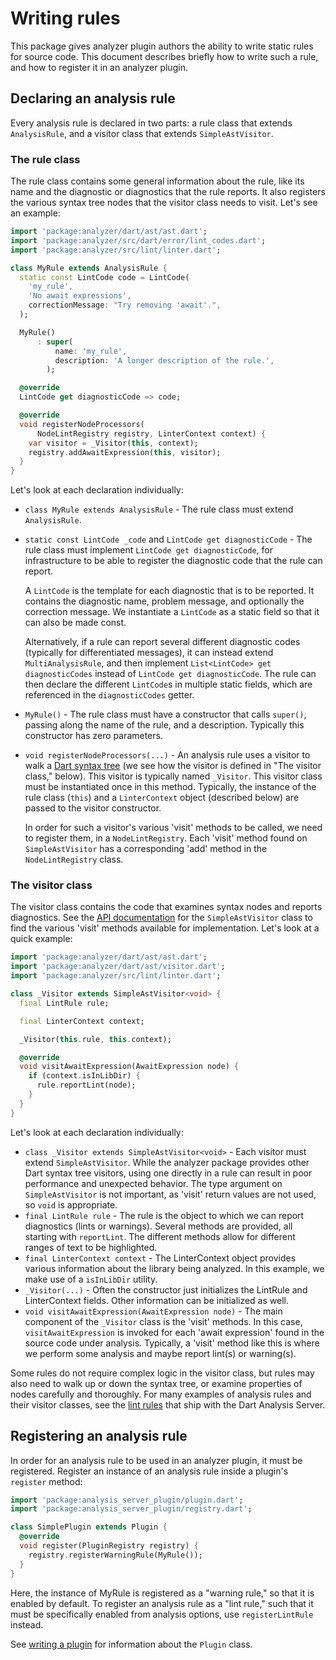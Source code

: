 # Writing rules

This package gives analyzer plugin authors the ability to write static rules
for source code. This document describes briefly how to write such a rule, and
how to register it in an analyzer plugin.

## Declaring an analysis rule

Every analysis rule is declared in two parts: a rule class that extends
`AnalysisRule`, and a visitor class that extends `SimpleAstVisitor`.

### The rule class

The rule class contains some general information about the rule, like its name
and the diagnostic or diagnostics that the rule reports. It also registers the
various syntax tree nodes that the visitor class needs to visit. Let's see an
example:

```dart
import 'package:analyzer/dart/ast/ast.dart';
import 'package:analyzer/src/dart/error/lint_codes.dart';
import 'package:analyzer/src/lint/linter.dart';

class MyRule extends AnalysisRule {
  static const LintCode code = LintCode(
    'my_rule',
    'No await expressions',
    correctionMessage: "Try removing 'await'.",
  );

  MyRule()
      : super(
          name: 'my_rule',
          description: 'A longer description of the rule.',
        );

  @override
  LintCode get diagnosticCode => code;

  @override
  void registerNodeProcessors(
      NodeLintRegistry registry, LinterContext context) {
    var visitor = _Visitor(this, context);
    registry.addAwaitExpression(this, visitor);
  }
}
```

Let's look at each declaration individually:

* `class MyRule extends AnalysisRule` - The rule class must extend
  `AnalysisRule`.

* `static const LintCode _code` and `LintCode get diagnosticCode` - The rule class
  must implement `LintCode get diagnosticCode`, for infrastructure to be able
  to register the diagnostic code that the rule can report.

  A `LintCode` is the template for each diagnostic that is to be reported. It
  contains the diagnostic name, problem message, and optionally the correction
  message. We instantiate a `LintCode` as a static field so that it can also be
  made const.

  Alternatively, if a rule can report several different diagnostic codes
  (typically for differentiated messages), it can instead extend
  `MultiAnalysisRule`, and then implement `List<LintCode> get diagnosticCodes`
  instead of `LintCode get diagnosticCode`. The rule can then declare the
  different `LintCode`s in multiple static fields, which are referenced in the
  `diagnosticCodes` getter.

* `MyRule()` - The rule class must have a constructor that calls `super()`,
  passing along the name of the rule, and a description. Typically this
  constructor has zero parameters.

* `void registerNodeProcessors(...)` - An analysis rule uses a visitor to walk
  a [Dart syntax tree][] (we see how the visitor is defined in "The visitor
  class," below). This visitor is typically named `_Visitor`. This visitor
  class must be instantiated once in this method. Typically, the instance of
  the rule class (`this`) and a `LinterContext` object (described below) are
  passed to the visitor constructor.

  In order for such a visitor's various 'visit' methods to be called, we need
  to register them, in a `NodeLintRegistry`. Each 'visit' method found on
  `SimpleAstVisitor` has a corresponding 'add' method in the `NodeLintRegistry`
  class.

[Dart syntax tree]: https://github.com/dart-lang/sdk/blob/main/pkg/analyzer/doc/tutorial/ast.md

### The visitor class

The visitor class contains the code that examines syntax nodes and reports
diagnostics. See the [API documentation][SimpleAstVisitor docs] for the
`SimpleAstVisitor` class to find the various 'visit' methods available for
implementation. Let's look at a quick example:

[SimpleAstVisitor docs]: https://github.com/dart-lang/sdk/blob/main/pkg/analyzer/lib/dart/ast/visitor.dart#L1841

```dart
import 'package:analyzer/dart/ast/ast.dart';
import 'package:analyzer/dart/ast/visitor.dart';
import 'package:analyzer/src/lint/linter.dart';

class _Visitor extends SimpleAstVisitor<void> {
  final LintRule rule;

  final LinterContext context;

  _Visitor(this.rule, this.context);

  @override
  void visitAwaitExpression(AwaitExpression node) {
    if (context.isInLibDir) {
      rule.reportLint(node);
    }
  }
}
```

Let's look at each declaration individually:

* `class _Visitor extends SimpleAstVisitor<void>` - Each visitor must extend
  `SimpleAstVisitor`. While the analyzer package provides other Dart syntax
  tree visitors, using one directly in a rule can result in poor performance
  and unexpected behavior. The type argument on `SimpleAstVisitor` is not
  important, as 'visit' return values are not used, so `void` is appropriate.
* `final LintRule rule` - The rule is the object to which we can report
  diagnostics (lints or warnings). Several methods are provided, all starting
  with `reportLint`. The different methods allow for different ranges of text
  to be highlighted.
* `final LinterContext context` - The LinterContext object provides various
  information about the library being analyzed. In this example, we make use of
  a `isInLibDir` utility.
* `_Visitor(...)` - Often the constructor just initializes the LintRule and
  LinterContext fields. Other information can be initialized as well.
* `void visitAwaitExpression(AwaitExpression node)` - The main component of the
  `_Visitor` class is the 'visit' methods. In this case, `visitAwaitExpression`
  is invoked for each 'await expression' found in the source code under
  analysis. Typically, a 'visit' method like this is where we perform some
  analysis and maybe report lint(s) or warning(s).

Some rules do not require complex logic in the visitor class, but rules may
also need to walk up or down the syntax tree, or examine properties of nodes
carefully and thoroughly. For many examples of analysis rules and their visitor
classes, see the [lint rules] that ship with the Dart Analysis Server.

[lint rules]: https://github.com/dart-lang/sdk/tree/main/pkg/linter/lib/src/rules

## Registering an analysis rule

In order for an analysis rule to be used in an analyzer plugin, it must be
registered. Register an instance of an analysis rule inside a plugin's
`register` method:

```dart
import 'package:analysis_server_plugin/plugin.dart';
import 'package:analysis_server_plugin/registry.dart';

class SimplePlugin extends Plugin {
  @override
  void register(PluginRegistry registry) {
    registry.registerWarningRule(MyRule());
  }
}
```

Here, the instance of MyRule is registered as a "warning rule," so that it is
enabled by default. To register an analysis rule as a "lint rule," such that it
must be specifically enabled from analysis options, use `registerLintRule`
instead.

See [writing a plugin][] for information about the `Plugin` class.

[writing a plugin]: https://github.com/dart-lang/sdk/blob/main/pkg/analysis_server_plugin/doc/writing_rules.md
